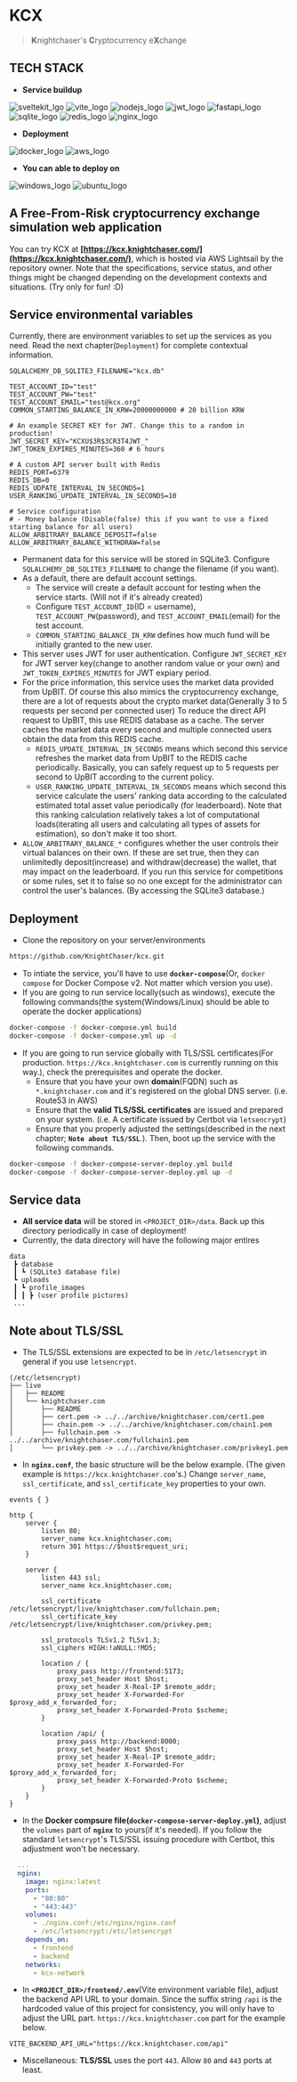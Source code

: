 # KCX
> **K**nightchaser's **C**ryptocurrency e**X**change

## TECH STACK
- **Service buildup**

![sveltekit_lgo](https://img.shields.io/badge/SvelteKit-FF3E00?style=for-the-badge&logo=Svelte&logoColor=white)
![vite_logo](https://img.shields.io/badge/Vite-B73BFE?style=for-the-badge&logo=vite&logoColor=FFD62E)
![nodejs_logo](https://img.shields.io/badge/Node%20js-339933?style=for-the-badge&logo=nodedotjs&logoColor=white)
![jwt_logo](https://img.shields.io/badge/JWT-black?style=for-the-badge&logo=JSON%20web%20tokens)
![fastapi_logo](https://img.shields.io/badge/fastapi-109989?style=for-the-badge&logo=FASTAPI&logoColor=white)
![sqlite_logo](https://img.shields.io/badge/Sqlite-003B57?style=for-the-badge&logo=sqlite&logoColor=white)
![redis_logo](https://img.shields.io/badge/redis-%23DD0031.svg?&style=for-the-badge&logo=redis&logoColor=white)
![nginx_logo](https://img.shields.io/badge/Nginx-009639?style=for-the-badge&logo=nginx&logoColor=white)

- **Deployment**

![docker_logo](https://img.shields.io/badge/Docker-2CA5E0?style=for-the-badge&logo=docker&logoColor=white)
![aws_logo](https://img.shields.io/badge/Amazon_AWS-FF9900?style=for-the-badge&logo=amazonaws&logoColor=white)

- **You can able to deploy on**

![windows_logo](https://img.shields.io/badge/Windows-0078D6?style=for-the-badge&logo=windows&logoColor=white)
![ubuntu_logo](https://img.shields.io/badge/Ubuntu-E95420?style=for-the-badge&logo=ubuntu&logoColor=white)


## A Free-From-Risk cryptocurrency exchange simulation web application

You can try KCX at **[https://kcx.knightchaser.com/](https://kcx.knightchaser.com/)**, which is hosted via AWS Lightsail by the repository owner. Note that the specifications, service status, and other things might be changed depending on the development contexts and situations. (Try only for fun! :D)

## Service environmental variables
Currently, there are environment variables to set up the services as you need. Read the next chapter(`Deployment`) for complete contextual information.
```env
SQLALCHEMY_DB_SQLITE3_FILENAME="kcx.db"

TEST_ACCOUNT_ID="test"
TEST_ACCOUNT_PW="test"
TEST_ACCOUNT_EMAIL="test@kcx.org"
COMMON_STARTING_BALANCE_IN_KRW=20000000000 # 20 billion KRW

# An example SECRET KEY for JWT. Change this to a random in production!
JWT_SECRET_KEY="KCXU$3R$3CR3T4JWT_"
JWT_TOKEN_EXPIRES_MINUTES=360 # 6 hours

# A custom API server built with Redis
REDIS_PORT=6379
REDIS_DB=0
REDIS_UDPATE_INTERVAL_IN_SECONDS=1
USER_RANKING_UPDATE_INTERVAL_IN_SECONDS=10

# Service configuration
# - Money balance (Disable(false) this if you want to use a fixed starting balance for all users)
ALLOW_ARBITRARY_BALANCE_DEPOSIT=false
ALLOW_ARBITRARY_BALANCE_WITHDRAW=false
```
- Permanent data for this service will be stored in SQLite3. Configure `SQLALCHEMY_DB_SQLITE3_FILENAME` to change the filename (if you want).
- As a default, there are default account settings.
  - The service will create a default account for testing when the service starts. (Will not if it's already created)
  - Configure `TEST_ACCOUNT_ID`(ID = username), `TEST_ACCOUNT_PW`(password), and `TEST_ACCOUNT_EMAIL`(email) for the test account.
  - `COMMON_STARTING_BALANCE_IN_KRW` defines how much fund will be initially granted to the new user.
- This server uses JWT for user authentication. Configure `JWT_SECRET_KEY` for JWT server key(change to another random value or your own) and `JWT_TOKEN_EXPIRES_MINUTES` for JWT expiary period.
- For the price information, this service uses the market data provided from UpBIT. Of course this also mimics the cryptocurrency exchange, there are a lot of requests about the crypto market data(Generally 3 to 5 requests per second per connected user) To reduce the direct API request to UpBIT, this use REDIS database as a cache. The server caches the market data every second and multiple connected users obtain the data from this REDIS cache.
  - `REDIS_UPDATE_INTERVAL_IN_SECONDS` means which second this service refreshes the market data from UpBIT to the REDIS cache periodically. Basically, you can safely request up to 5 requests per second to UpBIT according to the current policy.
  - `USER_RANKING_UPDATE_INTERVAL_IN_SECONDS` means which second this service calculate the users' ranking data according to the calculated estimated total asset value periodically (for leaderboard). Note that this ranking calculation relatively takes a lot of computational loads(iterating all users and calculating all types of assets for estimation), so don't make it too short.
- `ALLOW_ARBITRARY_BALANCE_*` configures whether the user controls their virtual balances on their own. If these are set true, then they can unlimitedly deposit(increase) and withdraw(decrease) the wallet, that may impact on the leaderboard. If you run this service for competitions or some rules, set it to false so no one except for the administrator can control the user's balances. (By accessing the SQLite3 database.)

## Deployment
- Clone the repository on your server/environments
```sh
https://github.com/KnightChaser/kcx.git
```
- To intiate the service, you'll have to use **`docker-compose`**(Or, `docker compose` for Docker Compose v2. Not matter which version you use).
- If you are going to run service locally(such as windows), execute the following commands(the system(Windows/Linux) should be able to operate the docker applications)
```sh
docker-compose -f docker-compose.yml build
docker-compose -f docker-compose.yml up -d
```
- If you are going to run service globally with TLS/SSL certificates(For production. `https://kcx.knightchaser.com` is currently running on this way.), check the prerequisites and operate the docker.
    - Ensure that you have your own **domain**(FQDN) such as `*.knightchaser.com` and it's registered on the global DNS server. (i.e. Route53 in AWS)
    - Ensure that the **valid TLS/SSL certificates** are issued and prepared on your system. (i.e. A certificate issued by Certbot via `letsencrypt`)
    - Ensure that you properly adjusted the settings(described in the next chapter; **`Note about TLS/SSL`**.). Then, boot up the service with the following commands.
```sh
docker-compose -f docker-compose-server-deploy.yml build
docker-compose -f docker-compose-server-deploy.yml up -d
```
## Service data
- **All service data** will be stored in `<PROJECT_DIR>/data`. Back up this directory periodically in case of deployment!
- Currently, the data directory will have the following major entires
```
data
 ┣ database
 ┃ ┗ (SQLite3 database file)
 ┗ uploads
 ┃ ┗ profile_images
 ┃ ┃ ┣ (user profile pictures)
 ...
```

## Note about TLS/SSL
- The TLS/SSL extensions are expected to be in `/etc/letsencrypt` in general if you use `letsencrypt`.
```
(/etc/letsencrypt)
├── live
│   ├── README
│   └── knightchaser.com
│       ├── README
│       ├── cert.pem -> ../../archive/knightchaser.com/cert1.pem
│       ├── chain.pem -> ../../archive/knightchaser.com/chain1.pem
│       ├── fullchain.pem -> ../../archive/knightchaser.com/fullchain1.pem
│       └── privkey.pem -> ../../archive/knightchaser.com/privkey1.pem
```

- In **`nginx.conf`**, the basic structure will be the below example. (The given example is `https://kcx.knightchaser.com`'s.) Change `server_name`, `ssl_certificate`, and `ssl_certificate_key` properties to your own.
```nginx
events { }

http {
    server {
        listen 80;
        server_name kcx.knightchaser.com;
        return 301 https://$host$request_uri;
    }

    server {
        listen 443 ssl;
        server_name kcx.knightchaser.com;

        ssl_certificate /etc/letsencrypt/live/knightchaser.com/fullchain.pem;
        ssl_certificate_key /etc/letsencrypt/live/knightchaser.com/privkey.pem;

        ssl_protocols TLSv1.2 TLSv1.3;
        ssl_ciphers HIGH:!aNULL:!MD5;

        location / {
            proxy_pass http://frontend:5173;
            proxy_set_header Host $host;
            proxy_set_header X-Real-IP $remote_addr;
            proxy_set_header X-Forwarded-For $proxy_add_x_forwarded_for;
            proxy_set_header X-Forwarded-Proto $scheme;
        }

        location /api/ {
            proxy_pass http://backend:8000;
            proxy_set_header Host $host;
            proxy_set_header X-Real-IP $remote_addr;
            proxy_set_header X-Forwarded-For $proxy_add_x_forwarded_for;
            proxy_set_header X-Forwarded-Proto $scheme;
        }
    }
}
```
- In the **Docker compsure file(`docker-compose-server-deploy.yml`)**, adjust the `volumes` part of **`nginx`** to yours(if it's needed). If you follow the standard `letsencrypt`'s  TLS/SSL issuing procedure with Certbot, this adjustment won't be necessary. 
```yml
  ...
  nginx:
    image: nginx:latest
    ports:
      - "80:80"
      - "443:443"
    volumes:
      - ./nginx.conf:/etc/nginx/nginx.conf
      - /etc/letsencrypt:/etc/letsencrypt
    depends_on:
      - frontend
      - backend
    networks:
      - kcx-network
```
- In **`<PROJECT_DIR>/frontend/.env`**(Vite environment variable file), adjust the backend API URL to your domain. Since the suffix string `/api` is the hardcoded value of this project for consistency, you will only have to adjust the URL part. `https://kcx.knightchaser.com` part for the example below.
```
VITE_BACKEND_API_URL="https://kcx.knightchaser.com/api"
```
- Miscellaneous: **TLS/SSL** uses the port `443`. Allow `80` and `443` ports at least.